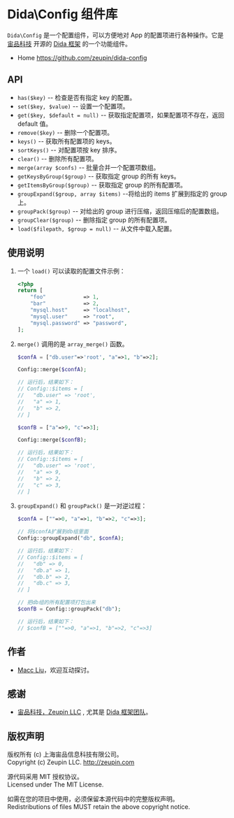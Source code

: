 # Dida\Config 组件库

`Dida\Config` 是一个配置组件，可以方便地对 App 的配置项进行各种操作。它是 [宙品科技](http://zeupin.com) 开源的 [Dida 框架](http://dida.zeupin.com) 的一个功能组件。

- Home <https://github.com/zeupin/dida-config>

## API

- `has($key)` -- 检查是否有指定 key 的配置。
- `set($key, $value)` -- 设置一个配置项。
- `get($key, $default = null)` -- 获取指定配置项，如果配置项不存在，返回 default 值。
- `remove($key)` -- 删除一个配置项。
- `keys()` -- 获取所有配置项的 keys。
- `sortKeys()` -- 对配置项按 key 排序。
- `clear()` -- 删除所有配置项。
- `merge(array $confs)` -- 批量合并一个配置项数组。
- `getKeysByGroup($group)` -- 获取指定 group 的所有 keys。
- `getItemsByGroup($group)` -- 获取指定 group 的所有配置项。
- `groupExpand($group, array $items)` --将给出的 items 扩展到指定的 group 上。
- `groupPack($group)` -- 对给出的 group 进行压缩，返回压缩后的配置数组。
- `groupClear($group)` -- 删除指定 group 的所有配置项。
- `load($filepath, $group = null)` -- 从文件中载入配置。

## 使用说明

1. 一个 `load()` 可以读取的配置文件示例：

   ```php
   <?php
   return [
       "foo"            => 1,
       "bar"            => 2,
       "mysql.host"     => "localhost",
       "mysql.user"     => "root",
       "mysql.password" => "password",
   ];
   ```

1. `merge()` 调用的是 `array_merge()` 函数。

   ```php
   $confA = ["db.user"=>'root', "a"=>1, "b"=>2];

   Config::merge($confA);

   // 运行后，结果如下：
   // Config::$items = [
   //   "db.user" => 'root',
   //   "a" => 1,
   //   "b" => 2,
   // ]

   $confB = ["a"=>9, "c"=>3];

   Config::merge($confB);

   // 运行后，结果如下：
   // Config::$items = [
   //   "db.user" => 'root',
   //   "a" => 9,
   //   "b" => 2,
   //   "c" => 3,
   // ]
   ```

1. `groupExpand()` 和 `groupPack()` 是一对逆过程：

   ```php
   $confA = [""=>0, "a"=>1, "b"=>2, "c"=>3];

   // 将$confA扩展到db组里面
   Config::groupExpand("db", $confA);

   // 运行后，结果如下：
   // Config::$items = [
   //   "db" => 0,
   //   "db.a" => 1,
   //   "db.b" => 2,
   //   "db.c" => 3,
   // ]

   // 把db组的所有配置项打包出来
   $confB = Config::groupPack("db");

   // 运行后，结果如下：
   // $confB = [""=>0, "a"=>1, "b"=>2, "c"=>3]
   ```

## 作者

- [Macc Liu](https://github.com/maccliu)，欢迎互动探讨。

## 感谢

- [宙品科技，Zeupin LLC](http://zeupin.com) , 尤其是 [Dida 框架团队](http://dida.zeupin.com)。

## 版权声明

版权所有 (c) 上海宙品信息科技有限公司。<br>Copyright (c) Zeupin LLC. <http://zeupin.com>

源代码采用 MIT 授权协议。<br>Licensed under The MIT License.

如需在您的项目中使用，必须保留本源代码中的完整版权声明。<br>Redistributions of files MUST retain the above copyright notice.
